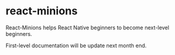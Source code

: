 # react-minions
React-Minions helps React Native beginners to become next-level beginners.

First-level documentation will be update next month end.